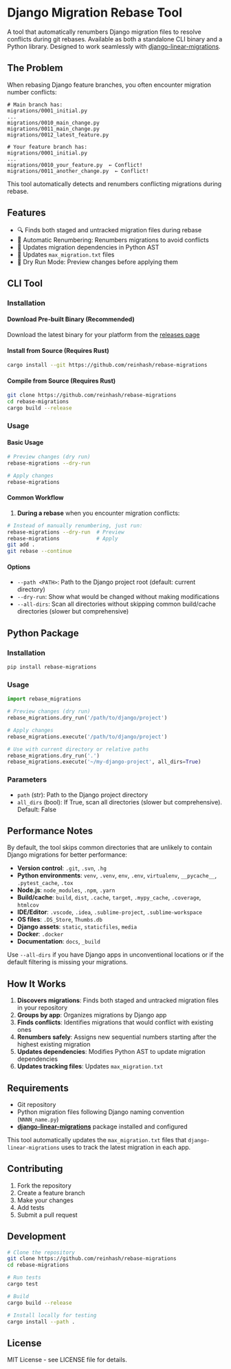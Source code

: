 # Django Migration Rebase Tool

A tool that automatically renumbers Django migration files to resolve conflicts during git rebases. Available as both a standalone CLI binary and a Python library. Designed to work seamlessly with [django-linear-migrations](https://github.com/adamchainz/django-linear-migrations).

## The Problem

When rebasing Django feature branches, you often encounter migration number conflicts:

```
# Main branch has:
migrations/0001_initial.py
...
migrations/0010_main_change.py
migrations/0011_main_change.py
migrations/0012_latest_feature.py

# Your feature branch has:
migrations/0001_initial.py  
...
migrations/0010_your_feature.py  ← Conflict!
migrations/0011_another_change.py  ← Conflict!
```

This tool automatically detects and renumbers conflicting migrations during rebase.

## Features

- 🔍 Finds both staged and untracked migration files during rebase
- 🔄 Automatic Renumbering: Renumbers migrations to avoid conflicts
- 🔗 Updates migration dependencies in Python AST
- 📄 Updates `max_migration.txt` files
- 🧪 Dry Run Mode: Preview changes before applying them

## CLI Tool

### Installation

#### Download Pre-built Binary (Recommended)

Download the latest binary for your platform from the [releases page](https://github.com/reinhash/rebase-migrations/releases)

#### Install from Source (Requires Rust)

```bash
cargo install --git https://github.com/reinhash/rebase-migrations
```

#### Compile from Source (Requires Rust)

```bash
git clone https://github.com/reinhash/rebase-migrations
cd rebase-migrations
cargo build --release
```

### Usage

#### Basic Usage

```bash
# Preview changes (dry run)
rebase-migrations --dry-run

# Apply changes
rebase-migrations
```

#### Common Workflow

1. **During a rebase** when you encounter migration conflicts:
```bash
# Instead of manually renumbering, just run:
rebase-migrations --dry-run  # Preview
rebase-migrations            # Apply
git add .
git rebase --continue
```

#### Options

- `--path <PATH>`: Path to the Django project root (default: current directory)
- `--dry-run`: Show what would be changed without making modifications
- `--all-dirs`: Scan all directories without skipping common build/cache directories (slower but comprehensive)

## Python Package

### Installation

```bash
pip install rebase-migrations
```

### Usage

```python
import rebase_migrations

# Preview changes (dry run)
rebase_migrations.dry_run('/path/to/django/project')

# Apply changes
rebase_migrations.execute('/path/to/django/project')

# Use with current directory or relative paths
rebase_migrations.dry_run('.')
rebase_migrations.execute('~/my-django-project', all_dirs=True)
```

### Parameters

- `path` (str): Path to the Django project directory
- `all_dirs` (bool): If True, scan all directories (slower but comprehensive). Default: False

## Performance Notes

By default, the tool skips common directories that are unlikely to contain Django migrations for better performance:

- **Version control**: `.git`, `.svn`, `.hg`
- **Python environments**: `venv`, `.venv`, `env`, `.env`, `virtualenv`, `__pycache__`, `.pytest_cache`, `.tox`
- **Node.js**: `node_modules`, `.npm`, `.yarn`
- **Build/cache**: `build`, `dist`, `.cache`, `target`, `.mypy_cache`, `.coverage`, `htmlcov`
- **IDE/Editor**: `.vscode`, `.idea`, `.sublime-project`, `.sublime-workspace`
- **OS files**: `.DS_Store`, `Thumbs.db`
- **Django assets**: `static`, `staticfiles`, `media`
- **Docker**: `.docker`
- **Documentation**: `docs`, `_build`

Use `--all-dirs` if you have Django apps in unconventional locations or if the default filtering is missing your migrations.

## How It Works

1. **Discovers migrations**: Finds both staged and untracked migration files in your repository
2. **Groups by app**: Organizes migrations by Django app 
3. **Finds conflicts**: Identifies migrations that would conflict with existing ones
4. **Renumbers safely**: Assigns new sequential numbers starting after the highest existing migration
5. **Updates dependencies**: Modifies Python AST to update migration dependencies
6. **Updates tracking files**: Updates `max_migration.txt`


## Requirements

- Git repository
- Python migration files following Django naming convention (`NNNN_name.py`)
- **[django-linear-migrations](https://github.com/adamchainz/django-linear-migrations)** package installed and configured

This tool automatically updates the `max_migration.txt` files that `django-linear-migrations` uses to track the latest migration in each app.

## Contributing

1. Fork the repository
2. Create a feature branch
3. Make your changes
4. Add tests
5. Submit a pull request

## Development

```bash
# Clone the repository
git clone https://github.com/reinhash/rebase-migrations
cd rebase-migrations

# Run tests
cargo test

# Build
cargo build --release

# Install locally for testing
cargo install --path .
```

## License

MIT License - see LICENSE file for details.